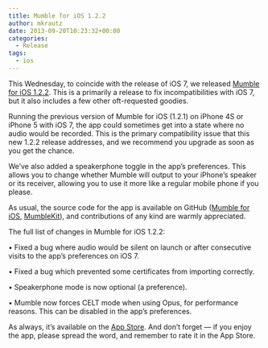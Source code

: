 ```yaml
---
title: Mumble for iOS 1.2.2
author: mkrautz
date: 2013-09-20T10:23:32+00:00
categories:
  - Release
tags:
  - ios
---
```


This Wednesday, to coincide with the release of iOS 7, we released [Mumble for iOS 1.2.2][1]. This is a primarily a
release to fix incompatibilities with iOS 7, but it also includes a few other oft-requested goodies.

<!--more-->

Running the previous version of Mumble for iOS (1.2.1) on iPhone 4S or iPhone 5 with iOS 7, the app could sometimes get
into a state where no audio would be recorded. This is the primary compatibility issue that this new 1.2.2 release
addresses, and we recommend you upgrade as soon as you get the chance.

We&#8217;ve also added a speakerphone toggle in the app&#8217;s preferences. This allows you to change whether Mumble
will output to your iPhone&#8217;s speaker or its receiver, allowing you to use it more like a regular mobile phone if
you please.

As usual, the source code for the app is available on GitHub ([Mumble for iOS][2], [MumbleKit][3]), and contributions of
any kind are warmly appreciated.

The full list of changes in Mumble for iOS 1.2.2:

• Fixed a bug where audio would be silent on launch or after consecutive visits to the app&#8217;s preferences on iOS 7.

• Fixed a bug which prevented some certificates from importing correctly.

• Speakerphone mode is now optional (a preference).

• Mumble now forces CELT mode when using Opus, for performance reasons. This can be disabled in the app&#8217;s
preferences.

As always, it’s available on the [App Store][1]. And don’t forget — if you enjoy the app, please spread the word, and
remember to rate it in the App Store.

[1]: https://itunes.apple.com/us/app/mumble/id443472808?mt=8
[2]: https://github.com/mumble-voip/mumble-iphoneos
[3]: https://github.com/mumble-voip/mumblekit
